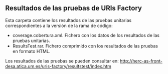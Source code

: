 ## Resultados de las pruebas de URIs Factory 

Esta carpeta contiene los resultados de las pruebas unitarias correspondientes a la versión de la rama de código:
 - coverage.cobertura.xml. Fichero con los datos de los resultados de las pruebas unitarias.
 - ResultsTest.rar. Fichero comprimido con los resultados de las pruebas en formato HTML.

Los resultados de las pruebas se pueden consultar en:
http://herc-as-front-desa.atica.um.es/uris-factory/resultstest/index.htm
